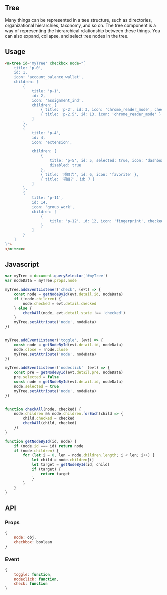 ## Tree

Many things can be represented in a tree structure, such as directories, organizational hierarchies, taxonomy, and so on. The tree component is a way of representing the hierarchical relationship between these things. You can also expand, collapse, and select tree nodes in the tree.

## Usage

```html
<m-tree id='myTree' checkbox node="{
	title: 'p-0',
	id: 1,
	icon: 'account_balance_wallet',
	children: [
		{
			title: 'p-1',
			id: 2,
			icon: 'assignment_ind',
			children: [
				{ title: 'p-2', id: 3, icon: 'chrome_reader_mode', checked: true },
				{ title: 'p-2.5', id: 13, icon: 'chrome_reader_mode' }
			]
		},
		{
			title: 'p-4',
			id: 4,
			icon: 'extension',

			children: [
				{
					title: 'p-5', id: 5, selected: true, icon: 'dashboard', checked: true,
					disabled: true
				},
				{ title: '项目六', id: 6, icon: 'favorite' },
				{ title: '项目7', id: 7 }
			]
		},
		{
			title: 'p-11',
			id: 14,
			icon: 'group_work',
			children: [
				{
					title: 'p-12', id: 12, icon: 'fingerprint', checked: true
				}
			]
		}
	]
}">
</m-tree>
```

## Javascript

```js
var myTree = document.querySelector('#myTree')
var nodeData = myTree.props.node

myTree.addEventListener('check', (evt) => {
	const node = getNodeById(evt.detail.id, nodeData)
	if (!node.children) {
		node.checked = evt.detail.checked
	} else {
		checkAll(node, evt.detail.state !== 'checked')
	}
	myTree.setAttribute('node', nodeData)
})


myTree.addEventListener('toggle', (evt) => {
	const node = getNodeById(evt.detail.id, nodeData)
	node.close = !node.close
	myTree.setAttribute('node', nodeData)
})

myTree.addEventListener('nodeclick', (evt) => {
	const pre = getNodeById(evt.detail.pre, nodeData)
	pre.selected = false
	const node = getNodeById(evt.detail.id, nodeData)
	node.selected = true
	myTree.setAttribute('node', nodeData)
})


function checkAll(node, checked) {
	node.children && node.children.forEach(child => {
		child.checked = checked
		checkAll(child, checked)
	})
}

function getNodeById(id, node) {
	if (node.id === id) return node
	if (node.children) {
		for (let i = 0, len = node.children.length; i < len; i++) {
			let child = node.children[i]
			let target = getNodeById(id, child)
			if (target) {
				return target
			}
		}
	}
}
```

## API

### Props

```jsx
{
	node: obj,
	checkbox: boolean
}
```

### Event

```jsx
{
	toggle: function, 
	nodeclick: function,
	check: function
}
```
